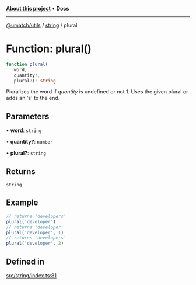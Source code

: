 [**About this project**](../../README.md) • **Docs**

***

[@umatch/utils](../../api.md) / [string](../README.md) / plural

# Function: plural()

```ts
function plural(
   word, 
   quantity?, 
   plural?): string
```

Pluralizes the word if *quantity* is undefined or not 1. Uses the
given plural or adds an 's' to the end.

## Parameters

• **word**: `string`

• **quantity?**: `number`

• **plural?**: `string`

## Returns

`string`

## Example

```ts
// returns 'developers'
plural('developer')
// returns 'developer'
plural('developer', 1)
// returns 'developers'
plural('developer', 2)
```

## Defined in

[src/string/index.ts:81](https://github.com/umatch-oficial/utils/blob/main/src/string/index.ts#L81)

